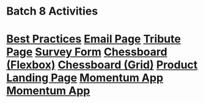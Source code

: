 <!DOCTYPE html>
<html>
  <head>
    <link rel="stylesheet" href="Display.css">
  </head>
  <body>
    <h1>Batch 8 Activities<h1>
        <div class="mainCon">
          <p><a href="https://jansonsiy.github.io/batch8-activities/Activity_1/A1.html">Best Practices</a>
        <a href="https://jansonsiy.github.io/batch8-activities/Activity_2/A2.html">Email Page</a>
        <a href="https://jansonsiy.github.io/batch8-activities/Activity_3/A3.html">Tribute Page</a>
        <a href="https://jansonsiy.github.io/batch8-activities/Activity_4/A4.html">Survey Form</a>
        <a href="https://jansonsiy.github.io/batch8-activities/Activity_5/A5.html">Chessboard (Flexbox)</a>
        <a href="https://jansonsiy.github.io/batch8-activities/Activity_6/A6.html">Chessboard (Grid)</a>
        <a href="https://jansonsiy.github.io/batch8-activities/Activity_7/A7.html">Product Landing Page</a>
        <a href="https://jansonsiy.github.io/batch8-activities/Activity_8/A8P1.html">Momentum App</a>
            <a href="https://jansonsiy.github.io/batch8-activities/Activity_9_Tic_Tac_Toe/A9.html">Momentum App</a>
      </p>
      </div>  
  </body>
</html>
